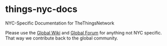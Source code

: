 # things-nyc-docs
NYC-Specific Documentation for TheThingsNetwork 

Please use the [Global Wiki](http://thethingsnetwork.org/wiki/) and [Global Forum](http://forum.thethingsnetwork.org/)  for anything not NYC specific. That way we contribute back to the global community.
